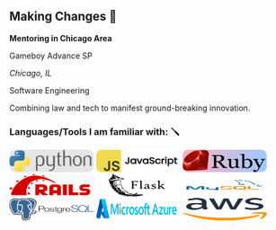 ## Making Changes 👋
**Mentoring in Chicago Area**

Gameboy Advance SP

*Chicago, IL*

Software Engineering

Combining law and tech to manifest ground-breaking innovation. 

### Languages/Tools I am familiar with: 🪛
<img src="python.png" style="width:150px; height: 40px; border-radius: 10px;"> <img src="javascript.png" style="width:150px; height: 40px; border-radius: 10px;">
<img src="ruby.png" style="width:150px; height: 40px; border-radius: 10px;"> <img src="rails.png" style="width:150px; height: 40px; border-radius: 10px;">
<img src="flask.png" style="width:150px; height: 40px; border-radius: 10px;"> <img src="mysql.png" style="width:150px; height: 40px; border-radius: 10px;">
<img src="postgresql.png" style="width:150px; height: 40px; border-radius: 10px;"> <img src="azure.png" style="width:150px; height: 40px; border-radius: 10px;">
<img src="aws.png" style="width:150px; height: 40px; border-radius: 10px;">
<!--
**BlueUnderBoy/BlueUnderBoy** is a ✨ _special_ ✨ repository because its `README.md` (this file) appears on your GitHub profile.

Here are some ideas to get you started:

- 🔭 I’m currently working on ...
- 🌱 I’m currently learning ...
- 👯 I’m looking to collaborate on ...
- 🤔 I’m looking for help with ...
- 💬 Ask me about ...
- 📫 How to reach me: ...
- 😄 Pronouns: ...
- ⚡ Fun fact: ...
-->
